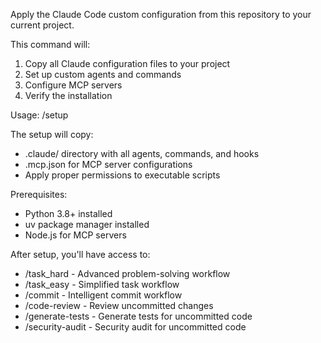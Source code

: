 Apply the Claude Code custom configuration from this repository to your current project.

This command will:
1. Copy all Claude configuration files to your project
2. Set up custom agents and commands
3. Configure MCP servers
4. Verify the installation

Usage: /setup

The setup will copy:
- .claude/ directory with all agents, commands, and hooks
- .mcp.json for MCP server configurations
- Apply proper permissions to executable scripts

Prerequisites:
- Python 3.8+ installed
- uv package manager installed
- Node.js for MCP servers

After setup, you'll have access to:
- /task_hard - Advanced problem-solving workflow
- /task_easy - Simplified task workflow  
- /commit - Intelligent commit workflow
- /code-review - Review uncommitted changes
- /generate-tests - Generate tests for uncommitted code
- /security-audit - Security audit for uncommitted code